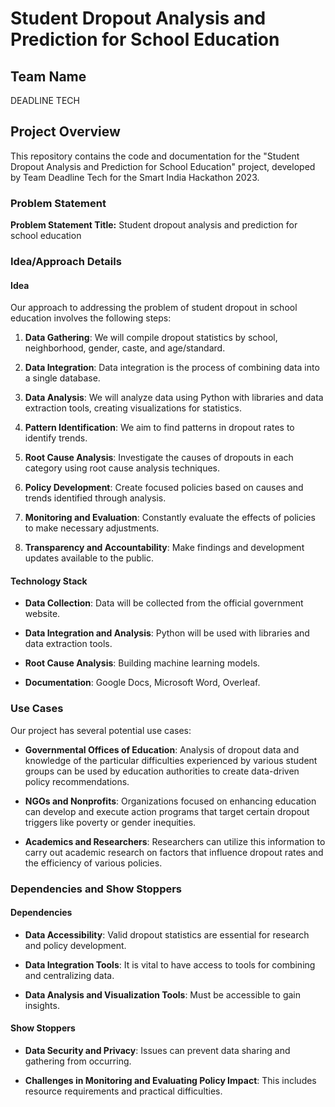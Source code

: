 # Student Dropout Analysis and Prediction for School Education
## Team Name
DEADLINE TECH

## Project Overview

This repository contains the code and documentation for the "Student Dropout Analysis and Prediction for School Education" project, developed by Team Deadline Tech for the Smart India Hackathon 2023. 

### Problem Statement

**Problem Statement Title:** Student dropout analysis and prediction for school education

### Idea/Approach Details

#### Idea

Our approach to addressing the problem of student dropout in school education involves the following steps:

1. **Data Gathering**: We will compile dropout statistics by school, neighborhood, gender, caste, and age/standard.

2. **Data Integration**: Data integration is the process of combining data into a single database.

3. **Data Analysis**: We will analyze data using Python with libraries and data extraction tools, creating visualizations for statistics.

4. **Pattern Identification**: We aim to find patterns in dropout rates to identify trends.

5. **Root Cause Analysis**: Investigate the causes of dropouts in each category using root cause analysis techniques.

6. **Policy Development**: Create focused policies based on causes and trends identified through analysis.

7. **Monitoring and Evaluation**: Constantly evaluate the effects of policies to make necessary adjustments.

8. **Transparency and Accountability**: Make findings and development updates available to the public.

#### Technology Stack

- **Data Collection**: Data will be collected from the official government website.

- **Data Integration and Analysis**: Python will be used with libraries and data extraction tools.

- **Root Cause Analysis**: Building machine learning models.

- **Documentation**: Google Docs, Microsoft Word, Overleaf.

### Use Cases

Our project has several potential use cases:

- **Governmental Offices of Education**: Analysis of dropout data and knowledge of the particular difficulties experienced by various student groups can be used by education authorities to create data-driven policy recommendations.

- **NGOs and Nonprofits**: Organizations focused on enhancing education can develop and execute action programs that target certain dropout triggers like poverty or gender inequities.

- **Academics and Researchers**: Researchers can utilize this information to carry out academic research on factors that influence dropout rates and the efficiency of various policies.

### Dependencies and Show Stoppers

#### Dependencies

- **Data Accessibility**: Valid dropout statistics are essential for research and policy development.

- **Data Integration Tools**: It is vital to have access to tools for combining and centralizing data.

- **Data Analysis and Visualization Tools**: Must be accessible to gain insights.

#### Show Stoppers

- **Data Security and Privacy**: Issues can prevent data sharing and gathering from occurring.

- **Challenges in Monitoring and Evaluating Policy Impact**: This includes resource requirements and practical difficulties.

